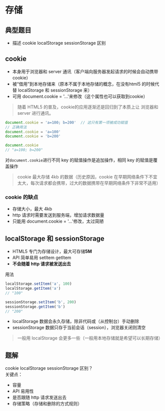 # 存储
## 典型题目
- 描述 cookie localStorage sessionStorage 区别

## cookie
- 本身用于浏览器和 server 通讯（客户端向服务器发起请求的时候会自动携带 cookie）
- 被“借用”到本地存储来（原本不属于本地存储的概念，在没有html5 的时候代替 localStorage 和 sessionStorage 来）
- 可用 document.cookie = '...'来修改（这个属性也可以获取到cookie）
> 随着 HTML5 的普及，cookie的应用逐渐还是回归到了本质上让 浏览器和 server 进行通讯。
```javascript
document.cookie = 'a=100; b=200'  // 这只有第一项被成功赋值
// 正确用法
document.cookie = 'a=100'
document.cookie = 'b=200'

document.cookie
// "a=100; b=200"
```
对`document.cookie`进行不同 key 的赋值操作是追加操作，相同 key 的赋值是覆盖操作

> cookie 最大存储 4kb 的数据（历史原因，cookie 在早期网络条件下不宜太大，每次请求都会携带，过大的数据携带在早期网络条件下非常不适用）

### cookie 的缺点
- 存储大小，最大 4kb
- http 请求时需要发送到服务端，增加请求数据量
- 只能用 document.cookie = '...'修改，太过简陋

## localStorage 和 sessionStorage
- HTML5 专门为存储设计，最大可存储**5M**
- API 简单易用 setItem getItem
- **不会随着 http 请求被发送出去**

用法
```javascript
localStorage.setItem('a', 100)
localStorage.getItem('a')
// "100"

sessionStorage.setItem('b', 200)
sessionStorage.getItem('b')
// "200"
```

- localStorage 数据会永久存储，除非代码或（从控制台）手动删除
- sessionStorage 数据只存于当前会话（session），浏览器关闭则清空
> 一般用 localStorage 会更多一些（一般用本地存储就是希望可以长期存储）

## 题解
cookie localStorage sessionStorage 区别？  
关键点：
- 容量
- API 易用性
- 是否跟随 http 请求发送出去
- 存储策略（存储和删除的方式规则）